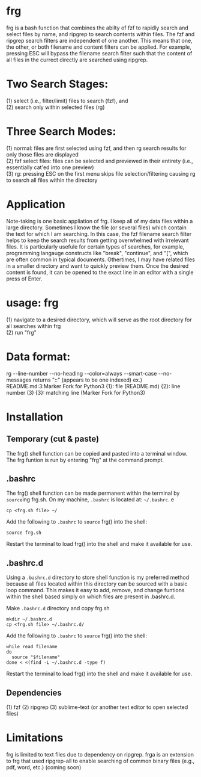 # frg
frg is a bash function that combines the abilty of fzf to rapidly search and select files by name, and ripgrep to search contents within files. The fzf and ripgrep search filters are independent of one another. This means that one, the other, or both filename and content filters can be applied. For example, pressing ESC will bypass the filename search filter such that the content of all files in the currect directly are searched using ripgrep.

# Two Search Stages:
(1) select (i.e., filter/limit) files to search (fzf), and  
(2) search only within selected files (rg)

# Three Search Modes:
(1) normal: files are first selected using fzf, and then rg search results for only those files are displayed  
(2) fzf select files: files can be selected and previewed in their entirety (i.e., essentially cat'ed into one preview)  
(3) rg: pressing ESC on the first menu skips file selection/filtering causing rg to search all files within the directory

# Application
Note-taking is one basic appliation of frg. I keep all of my data files within a large directory. Sometimes I know the file (or several files) which contain the text for which I am searching. In this case, the fzf filename search filter helps to keep the search results from getting overwhelmed with irrelevant files. It is particularly usefule for certain types of searches, for example, programming langauge constructs like "break", "continue", and "[", which are often common in typical documents.  Othertimes, I may have related files in a smaller directory and want to quickly preview them. Once the desired content is found, it can be opened to the exact line in an editor with a single press of Enter.


# usage: frg
(1) navigate to a desired directory, which will serve as the root directory for all searches within frg  
(2) run "frg"



# Data format:
rg --line-number --no-heading --color=always --smart-case --no-messages
returns "<file>:<linenumber>:<matching line>" (appears to be one indexed)
ex.) README.md:3:Marker Fork for Python3
{1}: file (README.md)
{2}: line number (3)
{3}: matching line (Marker Fork for Python3)

# Installation
## Temporary (cut & paste)
The frg() shell function can be copied and pasted into a terminal window. The frg funtion is run by entering "frg" at the command prompt. 
  
## .bashrc
The frg() shell function can be made permanent within the terminal by ```source```ing frg.sh. On my machine, ```.bashrc``` is located at: ```~/.bashrc```. e  

```
cp <frg.sh file> ~/
```

Add the following to ```.bashrc``` to ```source``` frg() into the shell:
```
source frg.sh
```

Restart the terminal to load frg() into the shell and make it available for use.
  
  
## .bashrc.d
Using a ```.bashrc.d``` directory to store shell function is my preferred method because all files located within this directory can be sourced with a basic loop command. This makes it easy to add, remove, and change funtions within the shell based simply on which files are present in .bashrc.d.

Make ```.bashrc.d``` directory and copy frg.sh
```
mkdir ~/.bashrc.d
cp <frg.sh file> ~/.bashrc.d/
```

Add the following to ```.bashrc``` to ```source``` frg() into the shell:
```
while read filename
do
  source "$filename"
done < <(find -L ~/.bashrc.d -type f)
```
Restart the terminal to load frg() into the shell and make it available for use.
  
## Dependencies
(1) fzf
(2) ripgrep
(3) sublime-text (or another text editor to open selected files)

# Limitations
frg is limited to text files due to dependency on ripgrep. frga is an extension to frg that used ripgrep-all to enable searching of common binary files (e.g., pdf, word, etc.) (coming soon)
